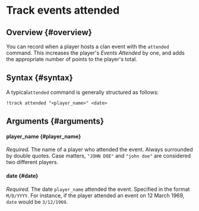 # Track events attended

## Overview {#overview}

You can record when a player hosts a clan event with the `attended` command. This increases the player's _Events Attended_ by one, and adds the appropriate number of points to the player's total.

## Syntax {#syntax}

A typical`attended` command is generally structured as follows:

```text
!track attended "<player_name>" <date>
```

## Arguments {#arguments}

#### player\_name {#player_name}

_Required._ The name of a player who attended the event. Always surrounded by double quotes. Case matters, `"JOHN DOE"` and `"john doe"` are considered two different players.

#### date {#date}

_Required._ The date `player_name` attended the event. Specified in the format `M/D/YYYY`. For instance, if the player attended an event on 12 March 1969, `date` would be `3/12/1969`.  


